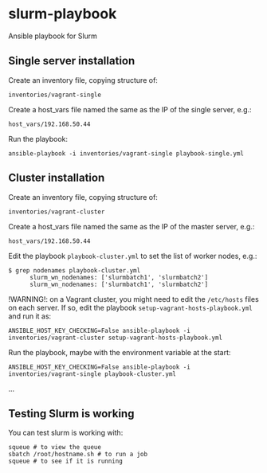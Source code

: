 # slurm-playbook

Ansible playbook for Slurm

## Single server installation

Create an inventory file, copying structure of:

`inventories/vagrant-single`

Create a host_vars file named the same as the IP of the single server, e.g.:

`host_vars/192.168.50.44`

Run the playbook:

`ansible-playbook -i inventories/vagrant-single playbook-single.yml`

## Cluster installation

Create an inventory file, copying structure of:

`inventories/vagrant-cluster`

Create a host_vars file named the same as the IP of the master server, e.g.:

`host_vars/192.168.50.44`

Edit the playbook `playbook-cluster.yml` to set the list of worker nodes, e.g.:

```
$ grep nodenames playbook-cluster.yml
      slurm_wn_nodenames: ['slurmbatch1', 'slurmbatch2']
      slurm_wn_nodenames: ['slurmbatch1', 'slurmbatch2']
```

!WARNING!: on a Vagrant cluster, you might need to edit the `/etc/hosts` files on each server.
If so, edit the playbook `setup-vagrant-hosts-playbook.yml` and run it as:

```
ANSIBLE_HOST_KEY_CHECKING=False ansible-playbook -i inventories/vagrant-cluster setup-vagrant-hosts-playbook.yml
```

Run the playbook, maybe with the environment variable at the start:

```
ANSIBLE_HOST_KEY_CHECKING=False ansible-playbook -i inventories/vagrant-single playbook-cluster.yml
```


...

## Testing Slurm is working

You can test slurm is working with:

```
squeue # to view the queue
sbatch /root/hostname.sh # to run a job
squeue # to see if it is running
```

